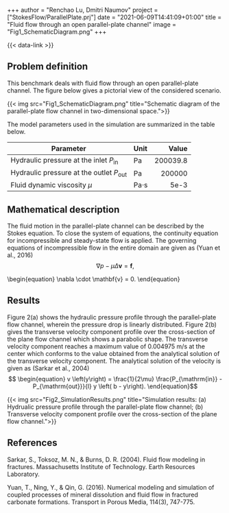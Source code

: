 +++
author = "Renchao Lu, Dmitri Naumov"
project = ["StokesFlow/ParallelPlate.prj"]
date = "2021-06-09T14:41:09+01:00"
title = "Fluid flow through an open parallel-plate channel"
image = "Fig1_SchematicDiagram.png"
+++

{{< data-link >}}

## Problem definition

This benchmark deals with fluid flow through an open parallel-plate channel. The figure below gives a pictorial view of the considered scenario.

{{< img src="Fig1_SchematicDiagram.png" title="Schematic diagram of the parallel-plate flow channel in two-dimensional space.">}}

The model parameters used in the simulation are summarized in the table below.

| Parameter                                           | Unit       |  Value   |
| ----------------------------------------------------|:-----------| --------:|
| Hydraulic pressure at the inlet $P_{\mathrm{in}}$   | Pa         | 200039.8 |
| Hydraulic pressure at the outlet $P_{\mathrm{out}}$ | Pa         | 200000   |
| Fluid dynamic viscosity $\mu$                       | Pa$\cdot$s | 5e-3     |

## Mathematical description

The fluid motion in the parallel-plate channel can be described by the Stokes equation. To close the system of equations, the continuity equation for incompressible and steady-state flow is applied. The governing equations of incompressible flow in the entire domain are given as (Yuan et al., 2016)
$$
\begin{equation}
\nabla p - \mu \Delta \mathbf{v} = \mathbf{f},
\end{equation}$$

\begin{equation}
\nabla \cdot \mathbf{v} = 0.
\end{equation}

## Results

Figure 2(a) shows the hydraulic pressure profile through the parallel-plate flow channel, wherein the pressure drop is linearly distributed. Figure 2(b) gives the transverse velocity component profile over the cross-section of the plane flow channel which shows a parabolic shape. The transverse velocity component reaches a maximum value of 0.004975 m/s at the center which conforms to the value obtained from the analytical solution of the transverse velocity component. The analytical solution of the velocity is given as (Sarkar et al., 2004)
$$
\begin{equation}
v \left(y\right) = \frac{1}{2\mu} \frac{P_{\mathrm{in}} - P_{\mathrm{out}}}{l} y \left( b - y\right).
\end{equation}$$

{{< img src="Fig2_SimulationResults.png" title="Simulation results: (a) Hydrualic pressure profile through the parallel-plate flow channel; (b) Transverse velocity component profile over the cross-section of the plane flow channel.">}}

## References

<!-- vale off -->

Sarkar, S., Toksoz, M. N., & Burns, D. R. (2004). Fluid flow modeling in fractures. Massachusetts Institute of Technology. Earth Resources Laboratory.

Yuan, T., Ning, Y., & Qin, G. (2016). Numerical modeling and simulation of coupled processes of mineral dissolution and fluid flow in fractured carbonate formations. Transport in Porous Media, 114(3), 747-775.
